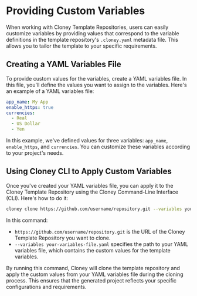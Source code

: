 # Providing Custom Variables

When working with Cloney Template Repositories, users can easily customize variables by providing values that correspond to the variable definitions in the template repository's `.cloney.yaml` metadata file. This allows you to tailor the template to your specific requirements.

## Creating a YAML Variables File

To provide custom values for the variables, create a YAML variables file. In this file, you'll define the values you want to assign to the variables. Here's an example of a YAML variables file:

```yaml
app_name: My App
enable_https: true
currencies:
  - Real
  - US Dollar
  - Yen
```

In this example, we've defined values for three variables: `app_name`, `enable_https`, and `currencies`. You can customize these variables according to your project's needs.

## Using Cloney CLI to Apply Custom Variables

Once you've created your YAML variables file, you can apply it to the Cloney Template Repository using the Cloney Command-Line Interface (CLI). Here's how to do it:

```bash
cloney clone https://github.com/username/repository.git --variables your-variables-file.yaml
```

In this command:

- `https://github.com/username/repository.git` is the URL of the Cloney Template Repository you want to clone.
- `--variables your-variables-file.yaml` specifies the path to your YAML variables file, which contains the custom values for the template variables.

By running this command, Cloney will clone the template repository and apply the custom values from your YAML variables file during the cloning process. This ensures that the generated project reflects your specific configurations and requirements.
